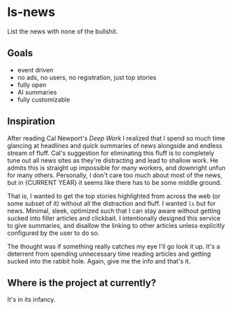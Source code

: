 # ls-news

List the news with none of the bullshit. 


## Goals 

- event driven
- no ads, no users, no registration, just top stories
- fully open 
- AI summaries
- fully customizable

## Inspiration

After reading Cal Newport's _Deep Work_ I realized that I spend so much time glancing at headlines and quick summaries of news alongside and endless stream of fluff. Cal's suggestion for eliminating this fluff is to completely tune out all news sites as they're distracting and lead to shallow work. He admits this is straight up impossible for many workers, and downright unfun for many others. Personally, I don't care too much about most of the news, but in {CURRENT YEAR} it seems like there has to be some middle ground. 

That is, I wanted to get the top stories highlighted from across the web (or some subset of it) without all the distraction and fluff. I wanted `ls` but for news. Minimal, sleek, optimized such that I can stay aware without getting sucked into filler articles and clickbait. I intentionally designed this service to give summaries, and disallow the linking to other articles unless explicitly configured by the user to do so. 

The thought was if something really catches my eye I'll go look it up. It's a deterrent from spending unnecessary time reading articles and getting sucked into the rabbit hole. Again, give me the info and that's it. 

## Where is the project at currently?

It's in its infancy. 
